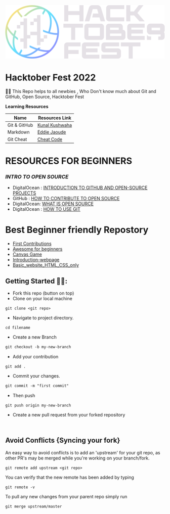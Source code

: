 <img src="image/Hfest.png">

</br>

# Hacktober Fest 2022
👋🏻 This Repo helps to all newbies , Who Don't know much about Git and GitHub, Open Source, Hacktober Fest

**Learning Resources**

Name | Resources Link
-----| --------------
Git & GitHub | [Kunal Kushwaha](https://www.youtube.com/watch?v=apGV9Kg7ics)
Markdown | [Eddie Jaoude](https://www.youtube.com/watch?v=OXZ77HvL_Yg)
Git Cheat | [Cheat Code](https://user-images.githubusercontent.com/51878265/165011193-e6157e76-1d6f-45c2-9c95-594d9f9c6163.jpg)

# **RESOURCES FOR BEGINNERS**

### ___INTRO TO OPEN SOURCE___

* DigitalOcean : [INTRODUCTION TO GITHUB AND OPEN-SOURCE PROJECTS](https://www.digitalocean.com/community/tutorial_series/an-introduction-to-open-source)
* GitHub : [HOW TO CONTRIBUTE TO OPEN SOURCE](https://opensource.guide/how-to-contribute/)
* DigitalOcean: [WHAT IS OPEN SOURCE](https://www.digitalocean.com/community/tutorials/what-is-open-source)
* DigitalOcean : [HOW TO USE GIT](https://www.digitalocean.com/community/cheatsheets/how-to-use-git-a-reference-guide)


# **Best Beginner friendly Repostory**

* [First Contributions](https://github.com/firstcontributions/first-contributions)
* [Awesome for beginners](https://github.com/mungell/awesome-for-beginners)
* [Canvas Game](https://github.com/harshit-paneri/canvas-game)
* [Introduction-webpage](https://github.com/Naman-sharma00100/Introduction-webpage)
* [Basic_website_HTML_CSS_only
](https://github.com/Naman-sharma00100/Basic_website_HTML_CSS_only)


## Getting Started 🤩🤗:

- Fork this repo (button on top)
- Clone on your local machine

```
git clone <git repo>
```
- Navigate to project directory.
```
cd filename
```

- Create a new Branch

```markdown
git checkout -b my-new-branch
```
- Add your contribution
```
git add .
```
- Commit your changes.

```markdown
git commit -m "first commit"
```
- Then push 
```
git push origin my-new-branch
```


- Create a new pull request from your forked repository

<br>

## Avoid Conflicts {Syncing your fork}

An easy way to avoid conflicts is to add an 'upstream' for your git repo, as other PR's may be merged while you're working on your branch/fork.   

```terminal
git remote add upstream <git repo>
```

You can verify that the new remote has been added by typing
```terminal
git remote -v
```

To pull any new changes from your parent repo simply run
```terminal
git merge upstream/master
```